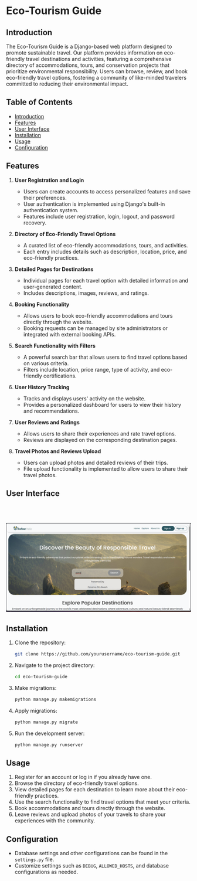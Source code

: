 # Eco-Tourism Guide

## Introduction
The Eco-Tourism Guide is a Django-based web platform designed to promote sustainable travel. Our platform provides information on eco-friendly travel destinations and activities, featuring a comprehensive directory of accommodations, tours, and conservation projects that prioritize environmental responsibility. Users can browse, review, and book eco-friendly travel options, fostering a community of like-minded travelers committed to reducing their environmental impact.

## Table of Contents
- [Introduction](#introduction)
- [Features](#features)
- [User Interface](#user-interface)
- [Installation](#installation)
- [Usage](#usage)
- [Configuration](#configuration)

## Features
1. **User Registration and Login**
    - Users can create accounts to access personalized features and save their preferences.
    - User authentication is implemented using Django's built-in authentication system.
    - Features include user registration, login, logout, and password recovery.

2. **Directory of Eco-Friendly Travel Options**
    - A curated list of eco-friendly accommodations, tours, and activities.
    - Each entry includes details such as description, location, price, and eco-friendly practices.

3. **Detailed Pages for Destinations**
    - Individual pages for each travel option with detailed information and user-generated content.
    - Includes descriptions, images, reviews, and ratings.

4. **Booking Functionality**
    - Allows users to book eco-friendly accommodations and tours directly through the website.
    - Booking requests can be managed by site administrators or integrated with external booking APIs.

5. **Search Functionality with Filters**
    - A powerful search bar that allows users to find travel options based on various criteria.
    - Filters include location, price range, type of activity, and eco-friendly certifications.

6. **User History Tracking**
    - Tracks and displays users' activity on the website.
    - Provides a personalized dashboard for users to view their history and recommendations.

7. **User Reviews and Ratings**
    - Allows users to share their experiences and rate travel options.
    - Reviews are displayed on the corresponding destination pages.

8. **Travel Photos and Reviews Upload**
    - Users can upload photos and detailed reviews of their trips.
    - File upload functionality is implemented to allow users to share their travel photos.

## User Interface
<div style="overflow-x: scroll; white-space: nowrap;">
    <img src="screenshots/home_1.png" alt="homepage" style="display: inline-block; width: 350;">
    <img src="screenshots/detail_1.png" alt="hotel details page" style="display: inline-block; width: 350;">
    <img src="screenshots/home_2.png" alt="homepage" style="display: inline-block; width: 350;">
    <img src="screenshots/explore_1.png" alt="explore page" style="display: inline-block; width: 350;">
    <img src="screenshots/detail_2.png" alt="hotel details page" style="display: inline-block; width: 350;">
    <img src="screenshots/profile.png" alt="user profile page" style="display: inline-block; width: 350;">
</div>

## Installation
1. Clone the repository:
    ```bash
    git clone https://github.com/yourusername/eco-tourism-guide.git
    ```
2. Navigate to the project directory:
    ```bash
    cd eco-tourism-guide
    ```
3. Make migrations:
    ```bash
    python manage.py makemigrations
    ```
4. Apply migrations:
    ```bash
    python manage.py migrate
    ```
5. Run the development server:
    ```bash
    python manage.py runserver
    ```

## Usage
1. Register for an account or log in if you already have one.
2. Browse the directory of eco-friendly travel options.
3. View detailed pages for each destination to learn more about their eco-friendly practices.
4. Use the search functionality to find travel options that meet your criteria.
5. Book accommodations and tours directly through the website.
6. Leave reviews and upload photos of your travels to share your experiences with the community.

## Configuration
- Database settings and other configurations can be found in the `settings.py` file.
- Customize settings such as `DEBUG`, `ALLOWED_HOSTS`, and database configurations as needed.
